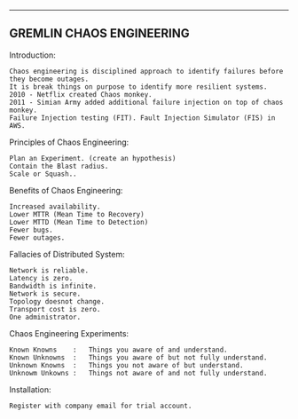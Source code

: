 -------------------------------------------------------------------------------------------------------------
GREMLIN CHAOS ENGINEERING
-------------------------------------------------------------------------------------------------------------

Introduction: 

    Chaos engineering is disciplined approach to identify failures before they become outages. 
    It is break things on purpose to identify more resilient systems.
    2010 - Netflix created Chaos monkey.
    2011 - Simian Army added additional failure injection on top of chaos monkey.
    Failure Injection testing (FIT). Fault Injection Simulator (FIS) in AWS.

Principles of Chaos Engineering:

    Plan an Experiment. (create an hypothesis)
    Contain the Blast radius. 
    Scale or Squash..

Benefits of Chaos Engineering:

    Increased availability.
    Lower MTTR (Mean Time to Recovery)
    Lower MTTD (Mean Time to Detection)
    Fewer bugs.
    Fewer outages.

Fallacies of Distributed System:

    Network is reliable.
    Latency is zero.
    Bandwidth is infinite.
    Network is secure.
    Topology doesnot change.
    Transport cost is zero.
    One administrator.

Chaos Engineering Experiments:

    Known Knowns    :   Things you aware of and understand.    
    Known Unknowns  :   Things you aware of but not fully understand.
    Unknown Knowns  :   Things you not aware of but understand.
    Unknowm Unkowns :   Things not aware of and not fully understand.

Installation:

    Register with company email for trial account.

    



